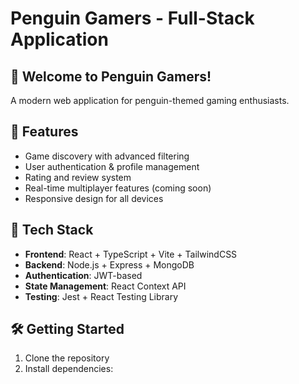 # Penguin Gamers - Full-Stack Application

## 🐧 Welcome to Penguin Gamers!
A modern web application for penguin-themed gaming enthusiasts. 

## 🚀 Features
- Game discovery with advanced filtering
- User authentication & profile management
- Rating and review system
- Real-time multiplayer features (coming soon)
- Responsive design for all devices

## 🧩 Tech Stack
- **Frontend**: React + TypeScript + Vite + TailwindCSS
- **Backend**: Node.js + Express + MongoDB
- **Authentication**: JWT-based
- **State Management**: React Context API
- **Testing**: Jest + React Testing Library

## 🛠️ Getting Started
1. Clone the repository
2. Install dependencies: